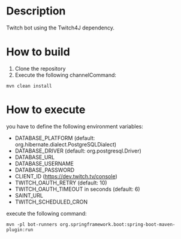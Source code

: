 # Description

Twitch bot using the Twitch4J dependency.

# How to build

1. Clone the repository
2. Execute the following channelCommand:

```shell
mvn clean install
```

# How to execute

you have to define the following environment variables:

- DATABASE_PLATFORM (default: org.hibernate.dialect.PostgreSQLDialect)
- DATABASE_DRIVER (default: org.postgresql.Driver)
- DATABASE_URL
- DATABASE_USERNAME
- DATABASE_PASSWORD
- CLIENT_ID (https://dev.twitch.tv/console)
- TWITCH_OAUTH_RETRY (default: 10)
- TWITCH_OAUTH_TIMEOUT in seconds (default: 6)
- SAINT_URL
- TWITCH_SCHEDULED_CRON

execute the following command:

```shell
mvn -pl bot-runners org.springframework.boot:spring-boot-maven-plugin:run
```
